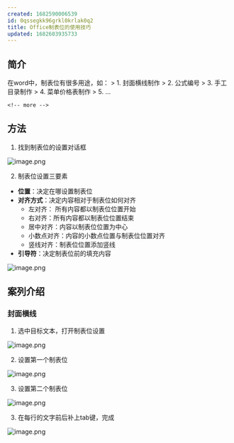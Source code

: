 ```yaml
---
created: 1682590006539
id: 0qssegkk96grkl0krlak0q2
title: Office制表位的使用技巧
updated: 1682603935733
---
```


## 简介

在word中，制表位有很多用途，如： \> 1. 封面横线制作 \> 2. 公式编号 \> 3.
手工目录制作 \> 4. 菜单价格表制作 \> 5. ...

```{=html}
<!-- more -->
```
## 方法

1.  找到制表位的设置对话框

![image.png](https://minio.kevin2li.top/image-bed/vanblog/img/48af14fef114d7a36efabf7a77f269bc.image.png)

2.  制表位设置三要素

-   **位置**：决定在哪设置制表位
-   **对齐方式**：决定内容相对于制表位如何对齐
    -   左对齐： 所有内容都以制表位位置开始
    -   右对齐：所有内容都以制表位位置结束
    -   居中对齐：内容以制表位位置为中心
    -   小数点对齐：内容的小数点位置与制表位位置对齐
    -   竖线对齐：制表位位置添加竖线
-   **引导符**：决定制表位前的填充内容

![image.png](https://minio.kevin2li.top/image-bed/vanblog/img/c7541cbb74e3e9e6cfade9f8f59d2191.image.png)

## 案列介绍

### 封面横线

1.  选中目标文本，打开制表位设置

![image.png](https://minio.kevin2li.top/image-bed/vanblog/img/7917be2051257a47bdbc65bef06c5bba.image.png)

2.  设置第一个制表位

![image.png](https://minio.kevin2li.top/image-bed/vanblog/img/f55b8a240249b0e329ece58271538db8.image.png)

3.  设置第二个制表位

![image.png](https://minio.kevin2li.top/image-bed/vanblog/img/64a5c507b9afc91d502252327895dc93.image.png)

3.  在每行的文字前后补上tab键，完成

![image.png](https://minio.kevin2li.top/image-bed/vanblog/img/4193127dd71fae4c07c30e5d93b3d575.image.png)
